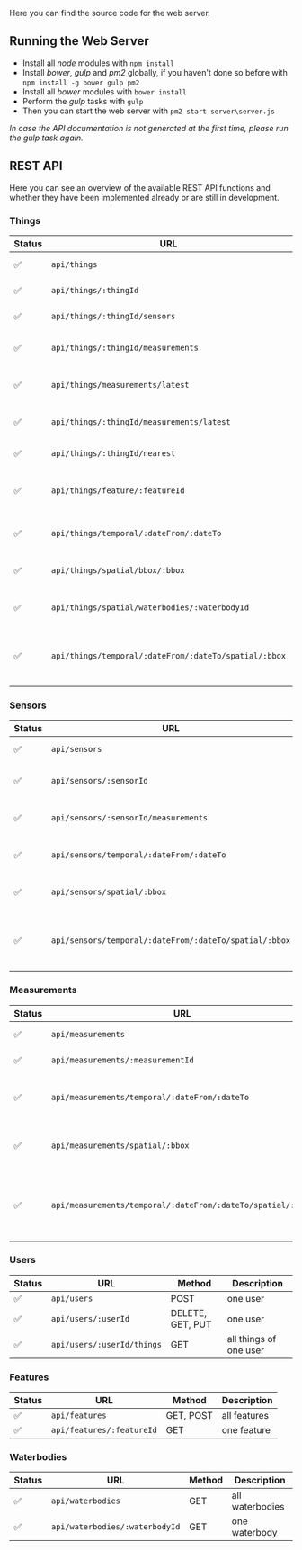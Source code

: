 Here you can find the source code for the web server.

## Running the Web Server

* Install all *node* modules with `npm install`
* Install *bower*, *gulp* and *pm2* globally, if you haven't done so before with `npm install -g bower gulp pm2`
* Install all *bower* modules with `bower install`
* Perform the *gulp* tasks with `gulp`
* Then you can start the web server with `pm2 start server\server.js`

*In case the API documentation is not generated at the first time, please run the gulp task again.*

## REST API

Here you can see an overview of the available REST API functions and whether they have been implemented already or are still in development.

### Things

Status | URL | Method | Description
-------|-----|--------|------------
:white_check_mark: | `api/things` | GET, POST | all things
:white_check_mark: | `api/things/:thingId` | DELETE, GET | one thing
:white_check_mark: | `api/things/:thingId/sensors` | GET | all sensors of one thing
:white_check_mark: | `api/things/:thingId/measurements` | GET | all measurements of one thing
:white_check_mark: | `api/things/measurements/latest` | GET | latest measurements of all things
:white_check_mark: | `api/things/:thingId/measurements/latest` | GET | latest measurements of one thing
:white_check_mark: | `api/things/:thingId/nearest` | GET | nearest other thing
:white_check_mark: | `api/things/feature/:featureId` | GET | all things which measure this feature
:white_check_mark: | `api/things/temporal/:dateFrom/:dateTo` | GET | all things within one time frame
:white_check_mark: | `api/things/spatial/bbox/:bbox` | GET | all things within one bounding box
:white_check_mark: | `api/things/spatial/waterbodies/:waterbodyId` | GET | all things next to one waterbody
:white_check_mark: | `api/things/temporal/:dateFrom/:dateTo/spatial/:bbox` | GET | all things within one time frame and one bounding box

### Sensors

Status | URL | Method | Description
-------|-----|--------|------------
:white_check_mark: | `api/sensors` | GET, POST | all sensors
:white_check_mark: | `api/sensors/:sensorId` | DELETE, GET, PUT | one sensor
:white_check_mark: | `api/sensors/:sensorId/measurements` | GET | all measurements of one sensor
:white_check_mark: | `api/sensors/temporal/:dateFrom/:dateTo` | GET | all sensors within one time frame
:white_check_mark: | `api/sensors/spatial/:bbox` | GET | all sensors within one bounding box
:white_check_mark: | `api/sensors/temporal/:dateFrom/:dateTo/spatial/:bbox` | GET | all sensors within one time frame and one bounding box

### Measurements

Status | URL | Method | Description
-------|-----|--------|------------
:white_check_mark: | `api/measurements` | GET, POST | all measurements
:white_check_mark: | `api/measurements/:measurementId` | DELETE, GET | one measurement
:white_check_mark: | `api/measurements/temporal/:dateFrom/:dateTo` | GET | all measurements within one time frame
:white_check_mark: | `api/measurements/spatial/:bbox` | GET | all measurements within one bounding box
:white_check_mark: | `api/measurements/temporal/:dateFrom/:dateTo/spatial/:bbox` | GET | all measurements within one time frame and one bounding box

### Users

Status | URL | Method | Description
-------|-----|--------|------------
:white_check_mark: | `api/users` | POST | one user
:white_check_mark: | `api/users/:userId` | DELETE, GET, PUT | one user
:white_check_mark: | `api/users/:userId/things` | GET | all things of one user

### Features

Status | URL | Method | Description
-------|-----|--------|------------
:white_check_mark: | `api/features` | GET, POST | all features
:white_check_mark: | `api/features/:featureId` | GET | one feature

### Waterbodies

Status | URL | Method | Description
-------|-----|--------|------------
:white_check_mark: | `api/waterbodies` | GET | all waterbodies
:white_check_mark: | `api/waterbodies/:waterbodyId` | GET | one waterbody

